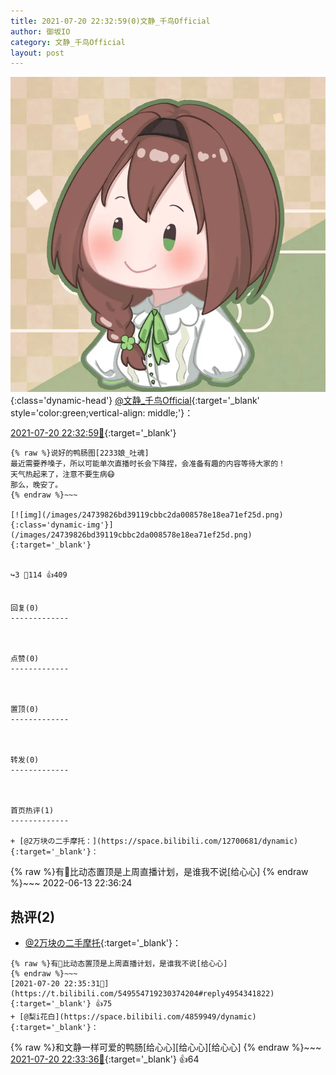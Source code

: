 ```yaml
---
title: 2021-07-20 22:32:59(0)文静_千鸟Official
author: 御坂IO
category: 文静_千鸟Official
layout: post
---
```


![img](/images/ac7482ed1b9a7f203dc68c0c4a77c488a27b108a.jpg){:class='dynamic-head'}
[@文静_千鸟Official](https://space.bilibili.com/667526012/dynamic){:target='_blank' style='color:green;vertical-align: middle;'}：

[2021-07-20 22:32:59🔗](https://t.bilibili.com/549554719230374204){:target='_blank'}

~~~
{% raw %}说好的鸭肠图[2233娘_吐魂]
最近需要养嗓子，所以可能单次直播时长会下降捏，会准备有趣的内容等待大家的！
天气热起来了，注意不要生病😷
那么，晚安了。
{% endraw %}~~~

[![img](/images/24739826bd39119cbbc2da008578e18ea71ef25d.png){:class='dynamic-img'}](/images/24739826bd39119cbbc2da008578e18ea71ef25d.png){:target='_blank'}


↪️3 💬114 👍409


回复(0)
-------------



点赞(0)
-------------



置顶(0)
-------------



转发(0)
-------------



首页热评(1)
-------------

+ [@2万块の二手摩托：](https://space.bilibili.com/12700681/dynamic){:target='_blank'}：
~~~
{% raw %}有🐷比动态置顶是上周直播计划，是谁我不说[给心心]
{% endraw %}~~~
2022-06-13 22:36:24


热评(2)
-------------

+ [@2万块の二手摩托](https://space.bilibili.com/12700681/dynamic){:target='_blank'}：
~~~
{% raw %}有🐷比动态置顶是上周直播计划，是谁我不说[给心心]
{% endraw %}~~~
[2021-07-20 22:35:31🔗](https://t.bilibili.com/549554719230374204#reply4954341822){:target='_blank'} 👍75
+ [@梨i花白](https://space.bilibili.com/4859949/dynamic){:target='_blank'}：
~~~
{% raw %}和文静一样可爱的鸭肠[给心心][给心心][给心心]
{% endraw %}~~~
[2021-07-20 22:33:36🔗](https://t.bilibili.com/549554719230374204#reply4954322126){:target='_blank'} 👍64


